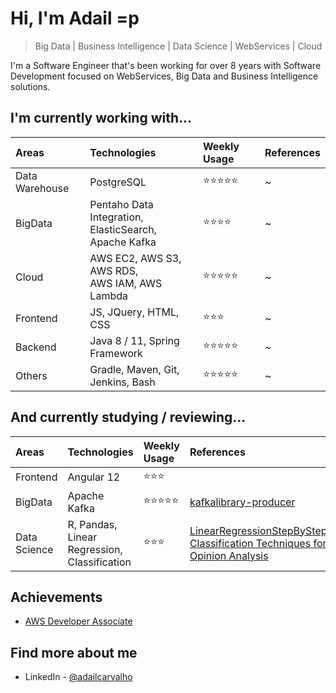 # Hi, I'm Adail =p 
> Big Data | Business Intelligence | Data Science | WebServices | Cloud

I'm a Software Engineer that's been working for over 8 years with Software Development focused on WebServices, Big Data and Business Intelligence solutions.

## I'm currently working with...

| Areas | Technologies | Weekly Usage | References |
| :---         | :---         | :---       | :---       |
| Data Warehouse | PostgreSQL | :star::star::star::star::star:| ~ |
| BigData | Pentaho Data Integration, <br > ElasticSearch, <br > Apache Kafka | :star::star::star::star:| ~ |
| Cloud | AWS EC2, AWS S3, AWS RDS, <br > AWS IAM, AWS Lambda | :star::star::star::star::star:| ~ |
| Frontend | JS, JQuery, HTML, CSS | :star::star::star: | ~ |
| Backend |  Java 8 / 11, Spring Framework <br > | :star::star::star::star::star: | ~ |
| Others | Gradle, Maven, Git, <br > Jenkins, Bash | :star::star::star::star::star:| ~ |

## And currently studying / reviewing...

| Areas | Technologies | Weekly Usage | References |
| :---         | :---         | :---       | :---        |
| Frontend | Angular 12 | :star::star::star:|  |
| BigData | Apache Kafka | :star::star::star::star::star:| [kafkalibrary-producer](https://github.com/AdailCarvalho/kafkalibrary-producer) | 
| Data Science | R, Pandas, Linear Regression, <br > Classification | :star::star::star: | [LinearRegressionStepByStep](https://www.kaggle.com/almaak/linearregressionstepbystep) <br > [Classification Techniques for Opinion Analysis](https://www.repositoriobib.ufc.br/000017/0000179f.pdf) |

## Achievements

- [AWS Developer Associate](https://www.credly.com/badges/93861ecc-eb80-4ebd-9878-451db7db53fb?source=linked_in_profile) 

## Find more about me

- LinkedIn - [@adailcarvalho](https://www.linkedin.com/in/adailcarvalho)
<!---
AdailCarvalho/AdailCarvalho is a ✨ special ✨ repository because its `README.md` (this file) appears on your GitHub profile.
You can click the Preview link to take a look at your changes.
--->

